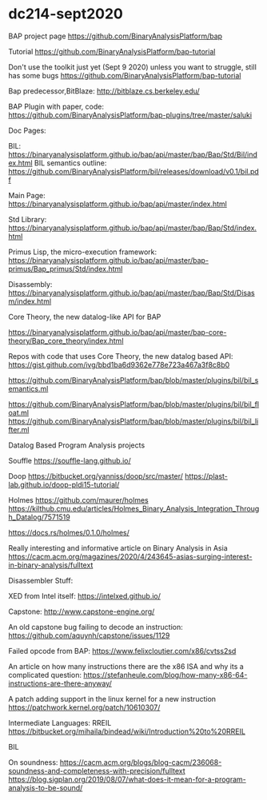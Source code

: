# dc214-sept2020



BAP project page
https://github.com/BinaryAnalysisPlatform/bap

Tutorial
https://github.com/BinaryAnalysisPlatform/bap-tutorial


Don't use the toolkit just yet (Sept 9 2020) unless you want to struggle, still has some bugs
https://github.com/BinaryAnalysisPlatform/bap-tutorial



Bap predecessor,BitBlaze:
http://bitblaze.cs.berkeley.edu/



BAP Plugin with paper, code:
https://github.com/BinaryAnalysisPlatform/bap-plugins/tree/master/saluki

Doc Pages:

BIL:
https://binaryanalysisplatform.github.io/bap/api/master/bap/Bap/Std/Bil/index.html
BIL semantics outline:
https://github.com/BinaryAnalysisPlatform/bil/releases/download/v0.1/bil.pdf

Main Page:
https://binaryanalysisplatform.github.io/bap/api/master/index.html

Std Library:
https://binaryanalysisplatform.github.io/bap/api/master/bap/Bap/Std/index.html


Primus Lisp, the micro-execution framework:
https://binaryanalysisplatform.github.io/bap/api/master/bap-primus/Bap_primus/Std/index.html

Disassembly:
https://binaryanalysisplatform.github.io/bap/api/master/bap/Bap/Std/Disasm/index.html









Core Theory, the new datalog-like API for BAP

https://binaryanalysisplatform.github.io/bap/api/master/bap-core-theory/Bap_core_theory/index.html

Repos with code that uses Core Theory, the new datalog based API:
https://gist.github.com/ivg/bbd1ba6d9362e778e723a467a3f8c8b0

https://github.com/BinaryAnalysisPlatform/bap/blob/master/plugins/bil/bil_semantics.ml

https://github.com/BinaryAnalysisPlatform/bap/blob/master/plugins/bil/bil_float.ml
https://github.com/BinaryAnalysisPlatform/bap/blob/master/plugins/bil/bil_lifter.ml



Datalog Based Program Analysis projects

Souffle
https://souffle-lang.github.io/

Doop
https://bitbucket.org/yanniss/doop/src/master/
https://plast-lab.github.io/doop-pldi15-tutorial/


Holmes
https://github.com/maurer/holmes
https://kilthub.cmu.edu/articles/Holmes_Binary_Analysis_Integration_Through_Datalog/7571519

https://docs.rs/holmes/0.1.0/holmes/










Really interesting and informative article on Binary Analysis in Asia
https://cacm.acm.org/magazines/2020/4/243645-asias-surging-interest-in-binary-analysis/fulltext





Disassembler Stuff:

XED from Intel itself:
https://intelxed.github.io/


Capstone:
http://www.capstone-engine.org/

An old capstone bug failing to decode an instruction:
https://github.com/aquynh/capstone/issues/1129


Failed opcode from BAP:
https://www.felixcloutier.com/x86/cvtss2sd

An article on how many instructions there are the x86 ISA and why its a complicated question:
https://stefanheule.com/blog/how-many-x86-64-instructions-are-there-anyway/

A patch adding support in the linux kernel for a new instruction 
https://patchwork.kernel.org/patch/10610307/




Intermediate Languages:
RREIL
https://bitbucket.org/mihaila/bindead/wiki/Introduction%20to%20RREIL

BIL






On soundness:
https://cacm.acm.org/blogs/blog-cacm/236068-soundness-and-completeness-with-precision/fulltext
https://blog.sigplan.org/2019/08/07/what-does-it-mean-for-a-program-analysis-to-be-sound/
